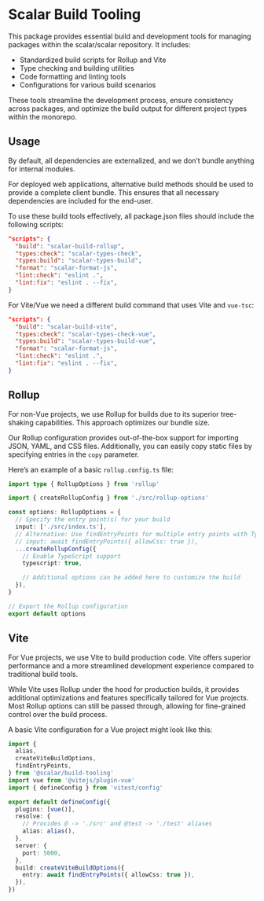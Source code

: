 # Scalar Build Tooling

This package provides essential build and development tools for managing packages within the scalar/scalar repository. It includes:

- Standardized build scripts for Rollup and Vite
- Type checking and building utilities
- Code formatting and linting tools
- Configurations for various build scenarios

These tools streamline the development process, ensure consistency across packages, and optimize the build output for different project types within the monorepo.

## Usage

By default, all dependencies are externalized, and we don’t bundle anything for internal modules.

For deployed web applications, alternative build methods should be used to provide a complete client bundle. This ensures that all necessary dependencies are included for the end-user.

To use these build tools effectively, all package.json files should include the following scripts:

```json
"scripts": {
  "build": "scalar-build-rollup",
  "types:check": "scalar-types-check",
  "types:build": "scalar-types-build",
  "format": "scalar-format-js",
  "lint:check": "eslint .",
  "lint:fix": "eslint . --fix",
}
```

For Vite/Vue we need a different build command that uses Vite and `vue-tsc`:

```json
"scripts": {
  "build": "scalar-build-vite",
  "types:check": "scalar-types-check-vue",
  "types:build": "scalar-types-build-vue",
  "format": "scalar-format-js",
  "lint:check": "eslint .",
  "lint:fix": "eslint . --fix",
}
```

## Rollup

For non-Vue projects, we use Rollup for builds due to its superior tree-shaking capabilities. This approach optimizes our bundle size.

Our Rollup configuration provides out-of-the-box support for importing JSON, YAML, and CSS files. Additionally, you can easily copy static files by specifying entries in the `copy` parameter.

Here’s an example of a basic `rollup.config.ts` file:

```typescript
import type { RollupOptions } from 'rollup'

import { createRollupConfig } from './src/rollup-options'

const options: RollupOptions = {
  // Specify the entry point(s) for your build
  input: ['./src/index.ts'],
  // Alternative: Use findEntryPoints for multiple entry points with TypeScript and CSS support
  // input: await findEntryPoints({ allowCss: true }),
  ...createRollupConfig({
    // Enable TypeScript support
    typescript: true,

    // Additional options can be added here to customize the build
  }),
}

// Export the Rollup configuration
export default options
```

## Vite

For Vue projects, we use Vite to build production code. Vite offers superior performance and a more streamlined development experience compared to traditional build tools.

While Vite uses Rollup under the hood for production builds, it provides additional optimizations and features specifically tailored for Vue projects. Most Rollup options can still be passed through, allowing for fine-grained control over the build process.

A basic Vite configuration for a Vue project might look like this:

```typescript
import {
  alias,
  createViteBuildOptions,
  findEntryPoints,
} from '@scalar/build-tooling'
import vue from '@vitejs/plugin-vue'
import { defineConfig } from 'vitest/config'

export default defineConfig({
  plugins: [vue()],
  resolve: {
    // Provides @ -> './src' and @test -> './test' aliases
    alias: alias(),
  },
  server: {
    port: 5000,
  },
  build: createViteBuildOptions({
    entry: await findEntryPoints({ allowCss: true }),
  }),
})
```
